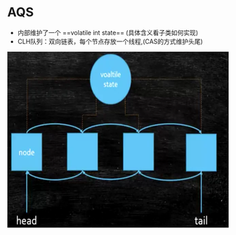 # AQS
- 内部维护了一个 ==volatile int state== (具体含义看子类如何实现)
- CLH队列：双向链表，每个节点存放一个线程,(CAS的方式维护头尾)

<img src="https://raw.githubusercontent.com/zhouyubiu/gitnotes_images/master/gitnote/2020/04/27/1588000559014-1588000559019.png" weight=800 height=400     />
